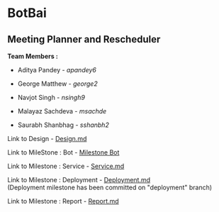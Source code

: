 # BotBai

## Meeting Planner and Rescheduler

**Team Members :**

- Aditya Pandey - *apandey6*

- George Matthew - *george2*

- Navjot Singh - *nsingh9*

- Malayaz Sachdeva - *msachde*

- Saurabh Shanbhag - *sshanbh2*



Link to Design - [Design.md](https://github.ncsu.edu/nsingh9/CSC510-Bot/blob/master/Design.md)

Link to MileStone : Bot - [Milestone Bot](https://github.ncsu.edu/nsingh9/CSC510-Bot/blob/master/BotBai/README.md)

Link to Milestone : Service - [Service.md](https://github.ncsu.edu/nsingh9/CSC510-Bot/blob/master/SERVICE.md)

Link to Milestone : Deployment - [Deployment.md](https://github.ncsu.edu/nsingh9/CSC510-Bot/blob/deployment/DEPLOYMENT.md)   
(Deployment milestone has been committed on "deployment" branch)


Link to Milestone : Report - [Report.md](https://github.ncsu.edu/nsingh9/CSC510-Bot/blob/master/REPORT.md)

